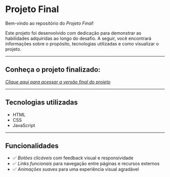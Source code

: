 # Projeto Final

Bem-vindo ao repositório do *Projeto Final*!

Este projeto foi desenvolvido com dedicação para demonstrar as habilidades adquiridas ao longo do desafio. A seguir, você encontrará informações sobre o propósito, tecnologias utilizadas e como visualizar o projeto.

---

## Conheça o projeto finalizado:

*[Clique aqui para acessar a versão final do projeto](https://anaareiis.github.io/Desafio-2-2024.1-Frontend/)*

---

## Tecnologias utilizadas

- HTML
- CSS
- JavaScript

---

## Funcionalidades

- ✅ *Botões clicáveis* com feedback visual e responsividade   
- ✅ *Links funcionais* para navegação entre páginas e recursos externos  
- ✅ *Animações suaves* para uma experiência visual agradável  

